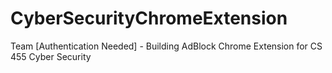 # CyberSecurityChromeExtension
Team [Authentication Needed] - Building AdBlock Chrome Extension for CS 455 Cyber Security
